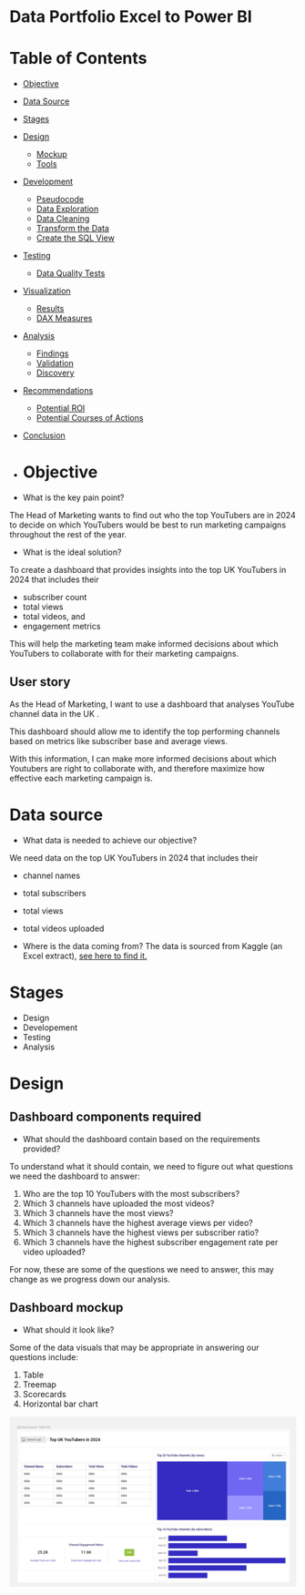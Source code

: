 # Data Portfolio Excel to Power BI

# Table of Contents
- [Objective](#objective)
- [Data Source](#data-source)
- [Stages](#stages)
- [Design](#design)
  -   [Mockup](#mockup)
  -   [Tools](#tools)
- [Development](#development)
  -   [Pseudocode](#pseudocode)
  -   [Data Exploration](#data-exploration)
  -   [Data Cleaning](#data-cleaning)
  -   [Transform the Data](#transform-the-data)
  -    [Create the SQL View](#create-the-sql-view)
- [Testing](#testing)
  -   [Data Quality Tests](#data-quality-tests)
- [Visualization](#visualization)
  -   [Results](#results)
  -   [DAX Measures](#dax-measures)
- [Analysis](#analysis)
  -   [Findings](#findings)
  -   [Validation](#validation)
  -   [Discovery](#discovery)
- [Recommendations](#recommendations)
  -   [Potential ROI](#potential-roi)
  -   [Potential Courses of Actions](#potential-courses-of-actions)
- [Conclusion](#conclusion)

- # Objective 

- What is the key pain point? 

The Head of Marketing wants to find out who the top YouTubers are in 2024 to decide on which YouTubers would be best to run marketing campaigns throughout the rest of the year.


- What is the ideal solution? 

To create a dashboard that provides insights into the top UK YouTubers in 2024 that includes their 
- subscriber count
- total views
- total videos, and
- engagement metrics

This will help the marketing team make informed decisions about which YouTubers to collaborate with for their marketing campaigns.


## User story 

As the Head of Marketing, I want to use a dashboard that analyses YouTube channel data in the UK . 

This dashboard should allow me to identify the top performing channels based on metrics like subscriber base and average views. 

With this information, I can make more informed decisions about which Youtubers are right to collaborate with, and therefore maximize how effective each marketing campaign is.

# Data source 

- What data is needed to achieve our objective?

We need data on the top UK YouTubers in 2024 that includes their 
- channel names
- total subscribers
- total views
- total videos uploaded



- Where is the data coming from? 
The data is sourced from Kaggle (an Excel extract), [see here to find it.](https://www.kaggle.com/datasets/bhavyadhingra00020/top-100-social-media-influencers-2024-countrywise?resource=download)

# Stages

- Design
- Developement
- Testing
- Analysis 
 


# Design 

## Dashboard components required 
- What should the dashboard contain based on the requirements provided?

To understand what it should contain, we need to figure out what questions we need the dashboard to answer:

1. Who are the top 10 YouTubers with the most subscribers?
2. Which 3 channels have uploaded the most videos?
3. Which 3 channels have the most views?
4. Which 3 channels have the highest average views per video?
5. Which 3 channels have the highest views per subscriber ratio?
6. Which 3 channels have the highest subscriber engagement rate per video uploaded?

For now, these are some of the questions we need to answer, this may change as we progress down our analysis. 


## Dashboard mockup

- What should it look like? 

Some of the data visuals that may be appropriate in answering our questions include:

1. Table
2. Treemap
3. Scorecards
4. Horizontal bar chart 




![Dashboard-Mockup](Assets/Images/dashboard_mockup.png)

